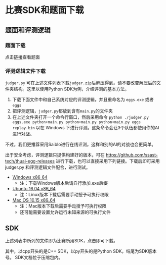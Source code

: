 # 比赛SDK和题面下载

## 题面和评测逻辑

### 题面下载

点击[链接](https://cdn.jsdelivr.net/gh/ssast-tech/thuai-egg-releases@7ae9069c/statements.pdf)查看题面

### 评测逻辑文件下载

`judger.py` 可在上述文件列表下载`judger.zip`后解压得到。请不要改变解压后的文件夹结构。这里以使用Python SDK为例，介绍评测的基本方法。
1. 下载下面文件中和自己系统对应的评测逻辑，并且重命名为 `eggs.exe` 或者 `eggs`
2. 把评测逻辑，`judger.py`都放到含有`main.py`的文件夹
3. 在上述文件夹打开一个命令行窗口，然后采用命令 `python ./judger.py eggs.exe python+main.py python+main.py python+main.py eggs replay.bin` 以在 Windows 下进行评测。这条命令会让3个队伍都使用你的AI进行对战。

不过，我们更推荐采用Saiblo进行在线评测，这样和别的AI的对战也会更简单。

出于安全考虑，评测逻辑只提供构建好的版本，可在 https://github.com/ssast-tech/thuai-egg-releases 进行下载，也可以直接采用下列链接。下载后即可采用 judger.py 和评测逻辑文件配合，进行测试。

- [Windows x86_64](https://cdn.jsdelivr.net/gh/ssast-tech/thuai-egg-releases@7ae9069c/eggs-windows-x86_64)
  - 注：下载Windows版本后请自行添加.exe后缀
- [Ubuntu 16.04 x86_64](https://cdn.jsdelivr.net/gh/ssast-tech/thuai-egg-releases@7ae9069c/eggs-ubuntu-16.04-x86_64)
  - 注：Linux版本下载后需要手动授予可执行权限
- [Mac OS 10.15 x86_64](https://cdn.jsdelivr.net/gh/ssast-tech/thuai-egg-releases@7ae9069c/eggs-macos-10.15-x86_64) 
  - 注：Mac版本下载后需要手动授予可执行权限
  - 还可能需要设置允许运行未知来源的可执行文件

## SDK

上述列表中所列的文件即为比赛所用SDK，点击即可下载。

其中，以cpp开头的是C++ SDK，以py开头的是Python SDK，结尾为SDK版本号。
SDK文档位于压缩包内。

